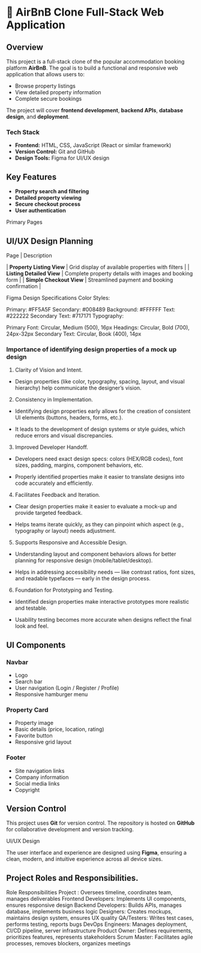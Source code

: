 # 🏡 AirBnB Clone Full-Stack Web Application

## Overview

This project is a full-stack clone of the popular accommodation booking platform **AirBnB**. The goal is to build a functional and responsive web application that allows users to:

- Browse property listings
- View detailed property information
- Complete secure bookings

The project will cover **frontend development**, **backend APIs**, **database design**, and **deployment**.

### Tech Stack

- **Frontend:** HTML, CSS, JavaScript (React or similar framework)
- **Version Control:** Git and GitHub
- **Design Tools:** Figma for UI/UX design

## Key Features

- **Property search and filtering**
- **Detailed property viewing**
- **Secure checkout process**
- **User authentication**

Primary Pages

## UI/UX Design Planning

Page | Description

| **Property Listing View** | Grid display of available properties with filters |
| **Listing Detailed View** | Complete property details with images and booking form |
| **Simple Checkout View** | Streamlined payment and booking confirmation |

Figma Design Specifications
Color Styles:

Primary: #FF5A5F
Secondary: #008489
Background: #FFFFFF
Text: #222222
Secondary Text: #717171
Typography:

Primary Font: Circular, Medium (500), 16px
Headings: Circular, Bold (700), 24px-32px
Secondary Text: Circular, Book (400), 14px

### Importance of identifying design properties of a mock up design

1. Clarity of Vision and Intent.

- Design properties (like color, typography, spacing, layout, and visual hierarchy) help communicate the designer’s vision.

2. Consistency in Implementation.

- Identifying design properties early allows for the creation of consistent UI elements (buttons, headers, forms, etc.).

- It leads to the development of design systems or style guides, which reduce errors and visual discrepancies.

3. Improved Developer Handoff.

- Developers need exact design specs: colors (HEX/RGB codes), font sizes, padding, margins, component behaviors, etc.

- Properly identified properties make it easier to translate designs into code accurately and efficiently.

4. Facilitates Feedback and Iteration.

- Clear design properties make it easier to evaluate a mock-up and provide targeted feedback.

- Helps teams iterate quickly, as they can pinpoint which aspect (e.g., typography or layout) needs adjustment.

5. Supports Responsive and Accessible Design.

- Understanding layout and component behaviors allows for better planning for responsive design (mobile/tablet/desktop).

- Helps in addressing accessibility needs — like contrast ratios, font sizes, and readable typefaces — early in the design process.

6. Foundation for Prototyping and Testing.

- Identified design properties make interactive prototypes more realistic and testable.

- Usability testing becomes more accurate when designs reflect the final look and feel.

## UI Components

### Navbar

- Logo
- Search bar
- User navigation (Login / Register / Profile)
- Responsive hamburger menu

### Property Card

- Property image
- Basic details (price, location, rating)
- Favorite button
- Responsive grid layout

### Footer

- Site navigation links
- Company information
- Social media links
- Copyright

## Version Control

This project uses **Git** for version control. The repository is hosted on **GitHub** for collaborative development and version tracking.

UI/UX Design

The user interface and experience are designed using **Figma**, ensuring a clean, modern, and intuitive experience across all device sizes.

## Project Roles and Responsibilities.

Role Responsibilities
Project : Oversees timeline, coordinates team, manages deliverables
Frontend Developers: Implements UI components, ensures responsive design
Backend Developers: Builds APIs, manages database, implements business logic
Designers: Creates mockups, maintains design system, ensures UX quality
QA/Testers: Writes test cases, performs testing, reports bugs
DevOps Engineers: Manages deployment, CI/CD pipeline, server infrastructure
Product Owner: Defines requirements, prioritizes features, represents stakeholders
Scrum Master: Facilitates agile processes, removes blockers, organizes meetings
